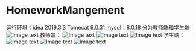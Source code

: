 # HomeworkMangement
运行环境：idea 2019.3.3
Tomecat 9.0.31
mysql：8.0.18
分为教师端和学生端
 ![Image text](projectScreenshot/初始界面.png) 
教师端：
 ![Image text](projectScreenshot/查询作业.png) 
 ![Image text](projectScreenshot/添加作业.png) 
 ![Image text](projectScreenshot/添加学生.png) 
学生端：
 ![Image text](projectScreenshot/提交作业.png)
 ![Image text](projectScreenshot/查看删除作业.png)
 ![Image text](projectScreenshot/修改作业.png)
 
